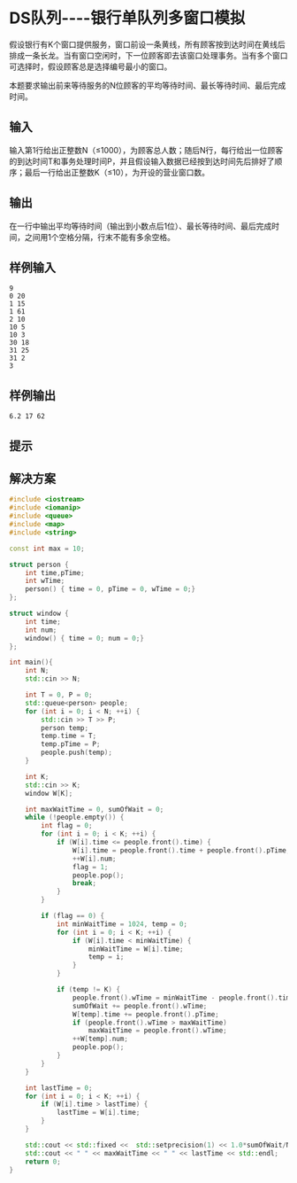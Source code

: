 # DS队列----银行单队列多窗口模拟

假设银行有K个窗口提供服务，窗口前设一条黄线，所有顾客按到达时间在黄线后排成一条长龙。当有窗口空闲时，下一位顾客即去该窗口处理事务。当有多个窗口可选择时，假设顾客总是选择编号最小的窗口。

本题要求输出前来等待服务的N位顾客的平均等待时间、最长等待时间、最后完成时间。

## 输入

输入第1行给出正整数N（≤1000），为顾客总人数；随后N行，每行给出一位顾客的到达时间T和事务处理时间P，并且假设输入数据已经按到达时间先后排好了顺序；最后一行给出正整数K（≤10），为开设的营业窗口数。

## 输出
在一行中输出平均等待时间（输出到小数点后1位）、最长等待时间、最后完成时间，之间用1个空格分隔，行末不能有多余空格。

## 样例输入
```text
9
0 20
1 15
1 61
2 10
10 5
10 3
30 18
31 25
31 2
3
```

## 样例输出
```text
6.2 17 62
```

## 提示

## 解决方案

```c++
#include <iostream>
#include <iomanip>
#include <queue>
#include <map>
#include <string>

const int max = 10;

struct person {
    int time,pTime;
    int wTime;
    person() { time = 0, pTime = 0, wTime = 0;}
};

struct window {
    int time;
    int num;
    window() { time = 0; num = 0;}
};

int main(){
    int N;
    std::cin >> N;

    int T = 0, P = 0;
    std::queue<person> people;
    for (int i = 0; i < N; ++i) {
        std::cin >> T >> P;
        person temp;
        temp.time = T;
        temp.pTime = P;
        people.push(temp);
    }

    int K;
    std::cin >> K;
    window W[K];

    int maxWaitTime = 0, sumOfWait = 0;
    while (!people.empty()) {
        int flag = 0;
        for (int i = 0; i < K; ++i) {
            if (W[i].time <= people.front().time) {
                W[i].time = people.front().time + people.front().pTime;
                ++W[i].num;
                flag = 1;
                people.pop();
                break;
            }
        }

        if (flag == 0) {
            int minWaitTime = 1024, temp = 0;
            for (int i = 0; i < K; ++i) {
                if (W[i].time < minWaitTime) {
                    minWaitTime = W[i].time;
                    temp = i;
                }
            }

            if (temp != K) {
                people.front().wTime = minWaitTime - people.front().time;
                sumOfWait += people.front().wTime;
                W[temp].time += people.front().pTime;
                if (people.front().wTime > maxWaitTime)
                    maxWaitTime = people.front().wTime;
                ++W[temp].num;
                people.pop();
            }
        }
    }

    int lastTime = 0;
    for (int i = 0; i < K; ++i) {
        if (W[i].time > lastTime) {
            lastTime = W[i].time;
        }
    }

    std::cout << std::fixed <<  std::setprecision(1) << 1.0*sumOfWait/N;
    std::cout << " " << maxWaitTime << " " << lastTime << std::endl;
    return 0;
}
```